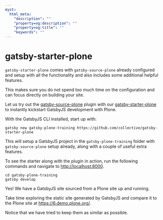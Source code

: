 ```yaml
---
myst:
  html_meta:
    "description": ""
    "property=og:description": ""
    "property=og:title": ""
    "keywords": ""
---
```


# gatsby-starter-plone

`gatsby-starter-plone` comes with `gatsby-source-plone` already configured and setup with all the functionality and also includes some additional helpful features.

This makes sure you do not spend too much time on the configuration and can focus directly on building your site.

Let us try out the [gatsby-source-plone](https://github.com/collective/gatsby-source-plone/) plugin with our [gatsby-starter-plone](https://github.com/collective/gatsby-starter-plone/) to instantly kickstart GatsbyJS development with Plone.

With the GatsbyJS CLI installed, start up with:

```shell
gatsby new gatsby-plone-training https://github.com/collective/gatsby-starter-plone
```

This will setup a GatsbyJS project in the `gatsby-plone-training` folder with `gatsby-source-plone` setup already, along with a couple of useful extra features.

To see the starter along with the plugin in action, run the following commands and navigate to <http://localhost:8000>.

```shell
cd gatsby-plone-training
gatsby develop
```

Yes! We have a GatsbyJS site sourced from a Plone site up and running.

Take time exploring the static site generated by GatsbyJS and compare it to the Plone site at <https://6.demo.plone.org/>.

Notice that we have tried to keep them as similar as possible.
